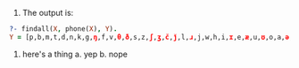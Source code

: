 1. The output is:
```prolog
?- findall(X, phone(X), Y).
Y = [p,b,m,t,d,n,k,g,ŋ,f,v,θ,ð,s,z,ʃ,ʒ,č,ǰ,l,ɹ,j,w,h,i,ɪ,e,æ,u,ʊ,o,a,ə,ʌ].
```

1. here's a thing
    a. yep
    b. nope
